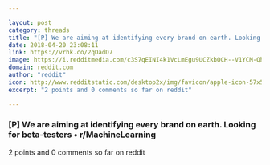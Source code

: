 ```yaml
---

layout: post
category: threads
title: "[P] We are aiming at identifying every brand on earth. Looking for beta-testers"
date: 2018-04-20 23:08:11
link: https://vrhk.co/2qOadD7
image: https://i.redditmedia.com/c3S7qEINI4k1VcLmEgu9UCZkbOCH--V1YCM-Qh3AKBg.jpg?w=320&s=d420f9393388f95df38834df4a883672
domain: reddit.com
author: "reddit"
icon: http://www.redditstatic.com/desktop2x/img/favicon/apple-icon-57x57.png
excerpt: "2 points and 0 comments so far on reddit"

---
```


### [P] We are aiming at identifying every brand on earth. Looking for beta-testers • r/MachineLearning

2 points and 0 comments so far on reddit